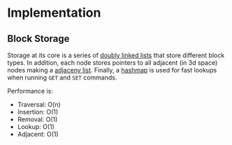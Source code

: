 Implementation
==============

Block Storage
-------------

Storage at its core is a series of [doubly linked lists](http://en.wikipedia.org/wiki/Linked_list#Doubly_linked_list) that store different block types.  In addition, each node stores pointers to all adjacent (in 3d space) nodes making a [adjaceny list](http://en.wikipedia.org/wiki/Adjacency_list).  Finally, a [hashmap](http://en.wikipedia.org/wiki/Hash_table) is used for fast lookups when running `GET` and `SET` commands.

Performance is:

* Traversal: O(n)
* Insertion: O(1)
* Removal: O(1)
* Lookup: O(1)
* Adjacent: O(1)

